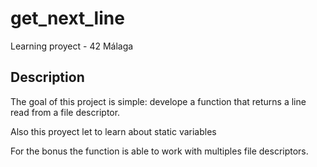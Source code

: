 # get_next_line

Learning proyect - 42 Málaga

## Description

The goal of this project is simple: develope a function that returns a line read from a file descriptor.

Also this proyect let to learn about static variables

For the bonus the function is able to work with multiples file descriptors.
